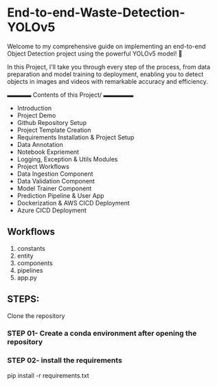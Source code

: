 # End-to-end-Waste-Detection-YOLOv5

Welcome to my comprehensive guide on implementing an end-to-end Object Detection project using the powerful YOLOv5 model! 🚀

In this Project, I'll take you through every step of the process, from data preparation and model training to deployment, 
enabling you to detect objects in images and videos with remarkable accuracy and efficiency.

▬▬▬▬ Contents of this Project/  ▬▬▬▬▬
 - Introduction
 - Project Demo
 - Github Repository Setup
 - Project Template Creation
 - Requirements Installation & Project Setup
 - Data Annotation
 - Notebook Expriement
 - Logging, Exception & Utils Modules
 - Project Workflows
 - Data Ingestion Component
 - Data Validation Component
 - Model Trainer Component
 - Prediction Pipeline & User App
 - Dockerization & AWS CICD Deployment
 - Azure CICD Deployment

## Workflows
1. constants
2. entity
2. components
3. pipelines
4. app.py

## STEPS:
Clone the repository

### STEP 01- Create a conda environment after opening the repository

### STEP 02- install the requirements
pip install -r requirements.txt

